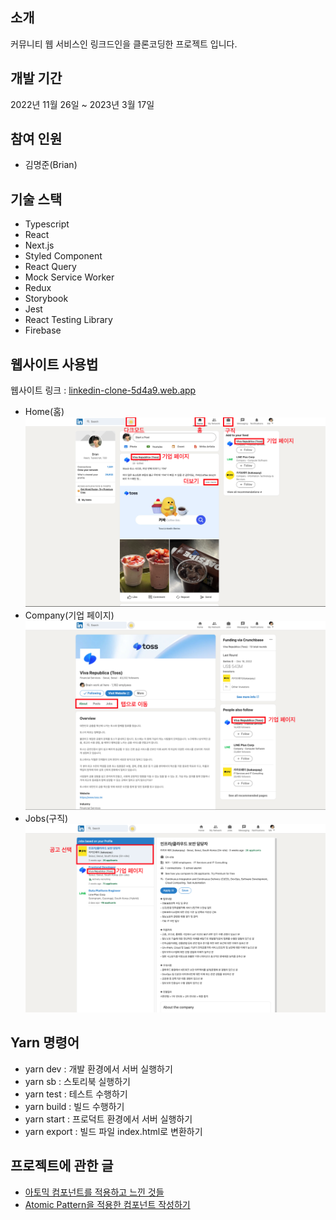 ## 소개

커뮤니티 웹 서비스인 링크드인을 클론코딩한 프로젝트 입니다.

## 개발 기간

2022년 11월 26일 ~ 2023년 3월 17일

## 참여 인원

- 김명준(Brian)

## 기술 스택

- Typescript
- React
- Next.js
- Styled Component
- React Query
- Mock Service Worker
- Redux
- Storybook
- Jest
- React Testing Library
- Firebase

## 웹사이트 사용법

<!-- 웹사이트 링크 : [linkedin-clone-5d4a9.web.app](https://linkedin-clone-5d4a9.web.app/) -->

웹사이트 링크 : <a href="https://linkedin-clone-5d4a9.web.app/" target="_blank">linkedin-clone-5d4a9.web.app</a>

- Home(홈)
  ![alt text](https://github.com/demain18/linkedin-clone/blob/develop/public/images/dummys/readme/1.png?raw=true)
- Company(기업 페이지)
  ![alt text](https://github.com/demain18/linkedin-clone/blob/develop/public/images/dummys/readme/2.png?raw=true)
- Jobs(구직)
  ![alt text](https://github.com/demain18/linkedin-clone/blob/develop/public/images/dummys/readme/3.png?raw=true)

## Yarn 명령어

- yarn dev : 개발 환경에서 서버 실행하기
- yarn sb : 스토리북 실행하기
- yarn test : 테스트 수행하기
- yarn build : 빌드 수행하기
- yarn start : 프로덕트 환경에서 서버 실행하기
- yarn export : 빌드 파일 index.html로 변환하기

## 프로젝트에 관한 글

- [아토믹 컴포넌트를 적용하고 느낀 것들](https://demain18-blog.tistory.com/70)
- [Atomic Pattern을 적용한 컴포넌트 작성하기](https://demain18-blog.tistory.com/75)
